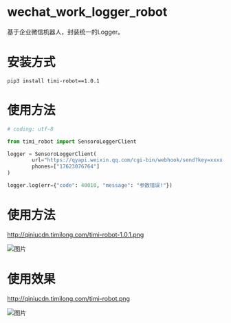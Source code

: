 # wechat_work_logger_robot
基于企业微信机器人，封装统一的Logger。

# 安装方式
```
pip3 install timi-robot==1.0.1
```

# 使用方法
```python
# coding: utf-8

from timi_robot import SensoroLoggerClient

logger = SensoroLoggerClient(
        url="https://qyapi.weixin.qq.com/cgi-bin/webhook/send?key=xxxx-xxxx-xxxx-xxxxxxxx",
        phones=["17623076764"]
)

logger.log(err={"code": 40010, "message": "参数错误!"})
```

# 使用方法
http://qiniucdn.timilong.com/timi-robot-1.0.1.png

![图片](http://qiniucdn.timilong.com/timi-robot-1.0.1.png)

# 使用效果
http://qiniucdn.timilong.com/timi-robot.png

![图片](http://qiniucdn.timilong.com/timi-robot.png)
